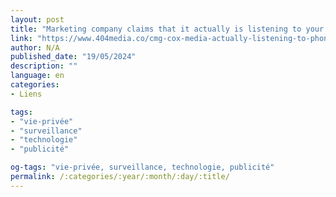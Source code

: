 ```yaml
---
layout: post
title: "Marketing company claims that it actually is listening to your phone and smart speakers to target ads"
link: "https://www.404media.co/cmg-cox-media-actually-listening-to-phones-smartspeakers-for-ads-marketing"
author: N/A
published_date: "19/05/2024"
description: ""
language: en
categories:
- Liens

tags:
- "vie-privée"
- "surveillance"
- "technologie"
- "publicité"

og-tags: "vie-privée, surveillance, technologie, publicité"
permalink: /:categories/:year/:month/:day/:title/
---
```


